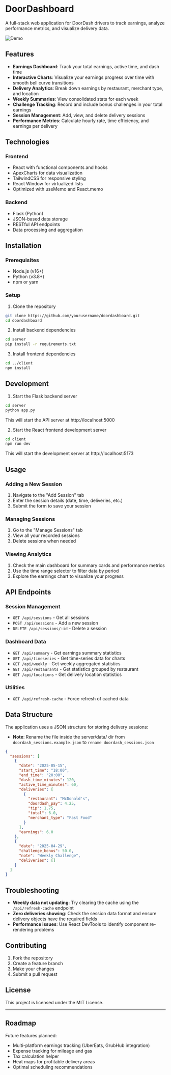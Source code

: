 # DoorDashboard

A full-stack web application for DoorDash drivers to track earnings, analyze performance metrics, and visualize delivery data.

![Demo](https://github.com/user-attachments/assets/a981b149-1c96-4958-8b6f-0df303e0bb22)


## Features

- **Earnings Dashboard**: Track your total earnings, active time, and dash time
- **Interactive Charts**: Visualize your earnings progress over time with smooth bell curve transitions
- **Delivery Analytics**: Break down earnings by restaurant, merchant type, and location
- **Weekly Summaries**: View consolidated stats for each week
- **Challenge Tracking**: Record and include bonus challenges in your total earnings
- **Session Management**: Add, view, and delete delivery sessions
- **Performance Metrics**: Calculate hourly rate, time efficiency, and earnings per delivery

## Technologies

### Frontend

- React with functional components and hooks
- ApexCharts for data visualization
- TailwindCSS for responsive styling
- React Window for virtualized lists
- Optimized with useMemo and React.memo

### Backend

- Flask (Python)
- JSON-based data storage
- RESTful API endpoints
- Data processing and aggregation

## Installation

### Prerequisites

- Node.js (v16+)
- Python (v3.8+)
- npm or yarn

### Setup

1. Clone the repository

```bash
git clone https://github.com/yourusername/doordashboard.git
cd doordashboard
```

2. Install backend dependencies

```bash
cd server
pip install -r requirements.txt
```

3. Install frontend dependencies

```bash
cd ../client
npm install
```

## Development

1. Start the Flask backend server

```bash
cd server
python app.py
```
This will start the API server at http://localhost:5000

2. Start the React frontend development server

```bash
cd client
npm run dev
```

This will start the development server at http://localhost:5173

## Usage

### Adding a New Session

1. Navigate to the "Add Session" tab
2. Enter the session details (date, time, deliveries, etc.)
3. Submit the form to save your session

### Managing Sessions

1. Go to the "Manage Sessions" tab
2. View all your recorded sessions
3. Delete sessions when needed

### Viewing Analytics

1. Check the main dashboard for summary cards and performance metrics
2. Use the time range selector to filter data by period
3. Explore the earnings chart to visualize your progress

## API Endpoints

### Session Management

- `GET /api/sessions` - Get all sessions
- `POST /api/sessions` - Add a new session
- `DELETE /api/sessions/:id` - Delete a session

### Dashboard Data

- `GET /api/summary` - Get earnings summary statistics
- `GET /api/timeseries` - Get time-series data for charts
- `GET /api/weekly` - Get weekly aggregated statistics
- `GET /api/restaurants` - Get statistics grouped by restaurant
- `GET /api/locations` - Get delivery location statistics

### Utilities

- `GET /api/refresh-cache` - Force refresh of cached data

## Data Structure

The application uses a JSON structure for storing delivery sessions:

- **Note**: Rename the file inside the server/data/ dir from `doordash_sessions.example.json` to `rename doordash_sessions.json`

```json
{
  "sessions": [
    {
      "date": "2025-05-15",
      "start_time": "18:00",
      "end_time": "20:00",
      "dash_time_minutes": 120,
      "active_time_minutes": 60,
      "deliveries": [
        {
          "restaurant": "McDonald's",
          "doordash_pay": 4.25,
          "tip": 1.75,
          "total": 6.0,
          "merchant_type": "Fast Food"
        }
      ],
      "earnings": 6.0
    },
    {
      "date": "2025-04-29",
      "challenge_bonus": 50.0,
      "note": "Weekly Challenge",
      "deliveries": []
    }
  ]
}
```

## Troubleshooting

- **Weekly data not updating**: Try clearing the cache using the `/api/refresh-cache` endpoint
- **Zero deliveries showing**: Check the session data format and ensure delivery objects have the required fields
- **Performance issues**: Use React DevTools to identify component re-rendering problems

## Contributing

1. Fork the repository
2. Create a feature branch
3. Make your changes
4. Submit a pull request

## License

This project is licensed under the MIT License.

---

## Roadmap

Future features planned:

- Multi-platform earnings tracking (UberEats, GrubHub integration)
- Expense tracking for mileage and gas
- Tax calculation helper
- Heat maps for profitable delivery areas
- Optimal scheduling recommendations

